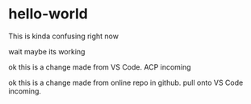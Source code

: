 # hello-world

This is kinda confusing right now

wait maybe its working

ok this is a change made from VS Code. ACP incoming

ok this is a change made from online repo in github. pull onto VS Code incoming.
